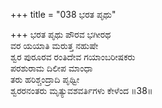 +++
title = "038 ಭರತ ಪೃಥು"

+++
ಭರತ ಪೃಥು ಪೌರವ ಭಗೀರಥ  
ವರ ಯಯಾತಿ ಮರುತ್ತ ನಹುಷೇ  
ಶ್ವರ ಪುರೂರವ ರಂತಿದೇವ ಗಯಾಂಬರೀಷಕರು  
ಪರಶುರಾಮ ದಿಲೀಪ ಮಾಂಧಾ  
ತರು ಹರಿಶ್ಚಂದ್ರಾದಿ ಪೃಥ್ವೀ  
ಶ್ವರರನಂತರು ಮೃತ್ಯುವಶವರ್ತಿಗಳು ಕೇಳೆಂದ    ॥38॥